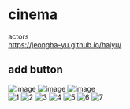 # cinema
 actors
<br>
https://jeongha-yu.github.io/haiyu/
<br>
## add button
![image](https://user-images.githubusercontent.com/121331695/213981403-6bed33a8-b4e4-4143-8802-c0dc4b5d1a3a.png)
![image](https://user-images.githubusercontent.com/121331695/213981558-16e22d53-4a86-484d-9f4c-30f3578280a6.png)
![image](https://user-images.githubusercontent.com/121331695/213981609-6fa69fd3-54d7-45be-8eb5-566aafe2c203.png)
<br>
![1](https://user-images.githubusercontent.com/121331695/210173254-29458dd5-4233-4eef-ab20-325420ea28e4.PNG)
![2](https://user-images.githubusercontent.com/121331695/210173259-05d96200-7214-4f6b-90bf-3a3cdbcc77b0.PNG)
![3](https://user-images.githubusercontent.com/121331695/210173260-c320a912-2747-44db-bbb8-eca00f3b0aee.PNG)
![4](https://user-images.githubusercontent.com/121331695/210173262-f39e52c9-9614-4c68-9cd6-6e25c400672c.PNG)
![5](https://user-images.githubusercontent.com/121331695/210173265-e05ac7dd-4f79-4e1d-9374-0a6532321309.PNG)
![6](https://user-images.githubusercontent.com/121331695/210173268-755d7e04-55d0-4b74-ae6f-5d128b768671.PNG)
![7](https://user-images.githubusercontent.com/121331695/210173269-96e21008-d4b7-47c4-ba14-c92cbde9c30f.PNG)
